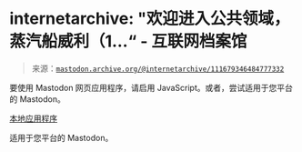 <!--yml

category: 未分类

date: 2024 年 05 月 27 日 14:25:06

-->

# internetarchive: "欢迎进入公共领域，蒸汽船威利（1…“ - 互联网档案馆

> 来源：[`mastodon.archive.org/@internetarchive/111679346484777332`](https://mastodon.archive.org/@internetarchive/111679346484777332)

要使用 Mastodon 网页应用程序，请启用 JavaScript。或者，尝试适用于您平台的 Mastodon。

[本地应用程序](https://joinmastodon.org/apps)

适用于您平台的 Mastodon。
